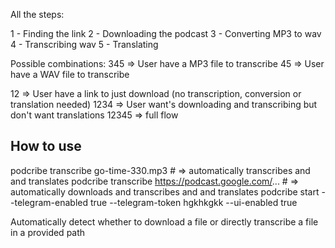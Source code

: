 All the steps:

1 - Finding the link
2 - Downloading the podcast
3 - Converting MP3 to wav
4 - Transcribing wav
5 - Translating

Possible combinations:
345 => User have a MP3 file to transcribe
45 => User have a WAV file to transcribe

12 => User have a link to just download (no transcription, conversion or translation needed)
1234 => User want's downloading and transcribing but don't want translations
12345 => full flow


## How to use
podcribe transcribe go-time-330.mp3 # => automatically transcribes and and translates
podcribe transcribe https://podcast.google.com/... # => automatically downloads and transcribes and and translates
podcribe start --telegram-enabled true --telegram-token hgkhkgkk --ui-enabled true

Automatically detect whether to download a file or directly transcribe a file in a provided path


<!-- TODO: podcribe model command -->

